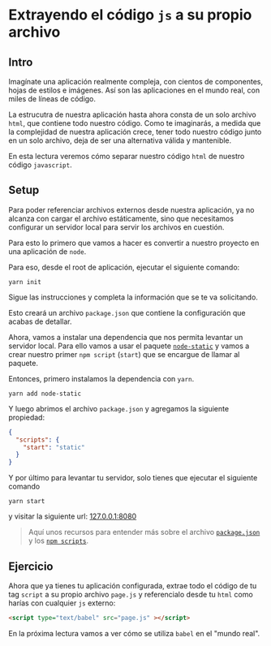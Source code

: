 # Extrayendo el código `js` a su propio archivo


## Intro

Imagínate una aplicación realmente compleja, con cientos de componentes, hojas de estilos e imágenes. Así son las aplicaciones en el mundo real, con miles de líneas de código.

La estrucutra de nuestra aplicación hasta ahora consta de un solo archivo `html`, que contiene todo nuestro código. Como te imaginarás, a medida que la complejidad de nuestra aplicación crece, tener todo nuestro código junto en un solo archivo, deja de ser una alternativa válida y mantenible.

En esta lectura veremos cómo separar nuestro código `html` de nuestro código `javascript`.


## Setup

Para poder referenciar archivos externos desde nuestra aplicación, ya no alcanza con cargar el archivo estáticamente, sino que necesitamos configurar un servidor local para servir los archivos en cuestión.

Para esto lo primero que vamos a hacer es convertir a nuestro proyecto en una aplicación de `node`.

Para eso, desde el root de aplicación, ejecutar el siguiente comando:
```
yarn init
```
Sigue las instrucciones y completa la información que se te va solicitando.

Esto creará un archivo `package.json` que contiene la configuración que acabas de detallar.

Ahora, vamos a instalar una dependencia que nos permita levantar un servidor local. Para ello vamos a usar el paquete [`node-static`](https://github.com/cloudhead/node-static) y vamos a crear nuestro primer `npm script` (`start`) que se encargue de llamar al paquete.

Entonces, primero instalamos la dependencia con `yarn`.
```
yarn add node-static
```

Y luego abrimos el archivo `package.json` y agregamos la siguiente propiedad:

```json
{
  "scripts": {
    "start": "static"
  }
}
```

Y por último para levantar tu servidor, solo tienes que ejecutar el siguiente comando
```
yarn start
```

y visitar la siguiente url: [127.0.0.1:8080](http://127.0.0.1:8080/)

> Aquí unos recursos para entender más sobre el archivo [`package.json`](https://docs.npmjs.com/files/package.json) y los [`npm scripts`](https://docs.npmjs.com/misc/scripts).


## Ejercicio

Ahora que ya tienes tu aplicación configurada, extrae todo el código de tu tag `script` a su propio archivo `page.js` y referencialo desde tu `html` como harías con cualquier `js` externo:

```html
<script type="text/babel" src="page.js" ></script>
```

En la próxima lectura vamos a ver cómo se utiliza `babel` en el "mundo real".
